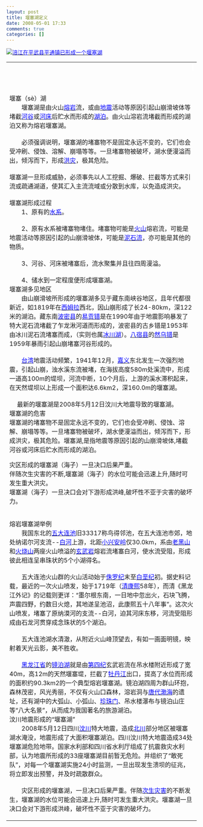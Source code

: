 ```yaml
---
layout: post
title: 堰塞湖定义
date: 2008-05-01 17:33
comments: true
categories: []
---
```

<div>
<div>
<div><a href="http://imgsrc.baidu.com/baike/pic/item/9f6e19080bb6fe23e9248887.jpg" target="_blank"><font color="#0000FF"><img title="涪江在平武县平通镇已形成一个堰塞湖" src="http://imgsrc.baidu.com/baike/abpic/item/9f6e19080bb6fe23e9248887.jpg"/></font></a><br/></div>
</div>
<table cellspacing="0" cellpadding="0" width="100%" border="0"><tbody><tr><td>
<div><span style="float:right;background-color:white">
 </span><br/><br/><br/><div> </div>
堰塞（sè）湖<br/>
　　堰塞湖是由火山<a href="http://newlifewant.spaces.live.com/view/408896.htm" target="_blank"><font color="#0000FF">熔岩</font></a>流，或由<a href="http://newlifewant.spaces.live.com/view/781.htm" target="_blank"><font color="#0000FF">地震</font></a>活动等原因引起山崩滑坡体等堵截<a href="http://newlifewant.spaces.live.com/view/136508.htm" target="_blank"><font color="#0000FF">河谷</font></a>或<a href="http://newlifewant.spaces.live.com/view/62296.htm" target="_blank"><font color="#0000FF">河床</font></a>后贮水而形成的<a href="http://newlifewant.spaces.live.com/view/9464.htm" target="_blank"><font color="#0000FF">湖泊</font></a>。由火山溶岩流堵截而形成的湖泊又称为熔岩堰塞湖。<br/><br/>
　　必须强调说明，堰塞湖的堵塞物不是固定永远不变的，它们也会受冲刷、侵蚀、溶解、崩塌等等。一旦堵塞物被破坏，湖水便漫溢而出，倾泻而下，形成<a href="http://newlifewant.spaces.live.com/view/303718.htm" target="_blank"><font color="#0000FF">洪灾</font></a>，极其危险。<br/><br/>
堰塞湖一旦形成威胁，必须事先以人工挖掘、爆破、拦截等方式来引流或疏通湖道，使其汇入主流流域或分散到水库，以免造成洪灾。<br/><br/><div><span><a title="返回页首" href="http://newlifewant.spaces.live.com/mmm2008-05-17_13.22/#">
</a></span><span>堰塞湖形成过程</span></div>
　　1、原有的<a href="http://newlifewant.spaces.live.com/view/186480.htm" target="_blank"><font color="#0000FF">水系</font></a>。<br/><br/>
　　2、原有水系被堵塞物堵住。堵塞物可能是<a href="http://newlifewant.spaces.live.com/view/19333.htm" target="_blank"><font color="#0000FF">火山</font></a>熔岩流，可能是地震活动等原因引起的山崩滑坡体，可能是<a href="http://newlifewant.spaces.live.com/view/7135.htm" target="_blank"><font color="#0000FF">泥石流</font></a>，亦可能是其他的物质。<br/><br/>
　　3、河谷、河床被堵塞后，流水聚集并且往四周漫溢。<br/><br/>
　　4、储水到一定程度便形成堰塞湖。<br/><div><span><a title="返回页首" href="http://newlifewant.spaces.live.com/mmm2008-05-17_13.22/#">
</a></span><span>堰塞湖多见地区</span></div>
　　由山崩滑坡所形成的堰塞湖多见于藏东南峡谷地区，且年代都很新近，如1819年在<a href="http://newlifewant.spaces.live.com/view/310049.htm" target="_blank"><font color="#0000FF">西姆拉</font></a>西北，因山崩形成了长24-80km，深122米的湖泊。藏东南<a href="http://newlifewant.spaces.live.com/view/250245.htm" target="_blank"><font color="#0000FF">波密县</font></a>的<a href="http://newlifewant.spaces.live.com/view/1024100.htm" target="_blank"><font color="#0000FF">易贡错</font></a>是在1990年由于地震影响暴发了特大泥石流堵截了乍龙湫河道而形成的，波密县的古乡错是1953年由冰川泥石流堵塞而成，（实则也属<a href="http://newlifewant.spaces.live.com/view/15508.htm" target="_blank"><font color="#0000FF">冰川湖</font></a>）。<a href="http://newlifewant.spaces.live.com/view/473065.htm" target="_blank"><font color="#0000FF">八宿县</font></a>的<a href="http://newlifewant.spaces.live.com/view/1015274.htm" target="_blank"><font color="#0000FF">然乌错</font></a>是1959年暴雨引起山崩堵塞河谷形成的。<br/><br/>
　　<a href="http://newlifewant.spaces.live.com/view/2200.htm" target="_blank"><font color="#0000FF">台湾</font></a>地震活动频繁，1941年12月，<a href="http://newlifewant.spaces.live.com/view/102974.htm" target="_blank"><font color="#0000FF">嘉义</font></a>东北发生一次强烈地震，引起山崩，浊水溪东流被堵，在海拔高度580m处溪流中，形成一道高100m的堤坝，河流中断，10个月后，上游的溪水滞积起来，在天然堤坝以上形成一个面积达6.6km2，深160.0m的堰塞湖。<br/><br/>
　 最新的堰塞湖是2008年5月12日汶川大地震导致的堰塞湖。<br/><div><span><a title="返回页首" href="http://newlifewant.spaces.live.com/mmm2008-05-17_13.22/#">
</a></span><span>堰塞湖的危害</span></div>
堰塞湖的堵塞物不是固定永远不变的，它们也会受冲刷、侵蚀、溶解、崩塌等等。一旦堵塞物被破坏，湖水便漫溢而出，倾泻而下，形成洪灾，极其危险。堰塞湖,是指地震等原因引起的山崩滑坡体,堵截河谷或河床后贮水而形成的湖泊。<br/>

灾区形成的堰塞湖（海子）一旦决口后果严重。<br/>
伴随次生灾害的不断,堰塞湖（海子）的水位可能会迅速上升,随时可发生重大洪灾。<br/>
堰塞湖（海子）一旦决口会对下游形成洪峰,破坏性不亚于灾害的破坏力。<br/><br/><div><span><a title="返回页首" href="http://newlifewant.spaces.live.com/mmm2008-05-17_13.22/#">
</a></span><span>熔岩堰塞湖举例</span></div>
　　我国东北的<a href="http://newlifewant.spaces.live.com/view/25001.htm" target="_blank"><font color="#0000FF">五大连池</font></a>旧33317称鸟得邻池，在五大连池市郊，地处纳诺尔河支流--<a href="http://newlifewant.spaces.live.com/view/28092.htm" target="_blank"><font color="#0000FF">白河</font></a>上游，北距<a href="http://newlifewant.spaces.live.com/view/30311.htm" target="_blank"><font color="#0000FF">小兴安岭</font></a>仅30.0km，系由<a href="http://newlifewant.spaces.live.com/view/480586.htm" target="_blank"><font color="#0000FF">老黑山</font></a>和<a href="http://newlifewant.spaces.live.com/view/221334.htm" target="_blank"><font color="#0000FF">火烧山</font></a>两座火山喷溢的<a href="http://newlifewant.spaces.live.com/view/55687.htm" target="_blank"><font color="#0000FF">玄武岩</font></a>熔岩流堵塞白河，使水流受阻，形成彼此相连呈串珠状的5个小湖得名。<br/><br/>
　　五大连池火山群的火山活动始于<a href="http://newlifewant.spaces.live.com/view/8878.htm" target="_blank"><font color="#0000FF">侏罗纪</font></a>末至<a href="http://newlifewant.spaces.live.com/view/19810.htm" target="_blank"><font color="#0000FF">白垩纪</font></a>初。据史料记载，最近的一次火山喷发，始于1719年（<a href="http://newlifewant.spaces.live.com/view/94436.htm" target="_blank"><font color="#0000FF">清</font></a><a href="http://newlifewant.spaces.live.com/view/2682.htm" target="_blank"><font color="#0000FF">康熙</font></a>58年），而清《黑龙江外记》的记载则更详：“墨尔根东南，一日地中忽出火，石块飞腾，声震四野，约数日火熄，其地遂呈池沼，此康熙五十八年事”。这次火山喷发，堵塞了原纳漠河的支流--白河，迫其河床东移，河流受阻形成由石龙河贯穿成念珠状的5个湖泊。<br/><br/>
　　五大连池湖水清澈，从附近火山峰顶望去，有如一画面明镜，映射着天光云影，美不胜收。<br/><br/>
　　<a href="http://newlifewant.spaces.live.com/view/2647.htm" target="_blank"><font color="#0000FF">黑龙江省</font></a>的<a href="http://newlifewant.spaces.live.com/view/35742.htm" target="_blank"><font color="#0000FF">镜泊湖</font></a>就是由<a href="http://newlifewant.spaces.live.com/view/34119.htm" target="_blank"><font color="#0000FF">第四纪</font></a>玄武岩流在吊水楼附近形成了宽40m，高12m的天然堰塞堤，拦截了<a href="http://newlifewant.spaces.live.com/view/17733.htm" target="_blank"><font color="#0000FF">牡丹江</font></a>出口，提高了水位而形成的面积约90.3km2的一个典型熔岩堰塞湖。镜泊湖四周为群山环抱，森林茂密，风光秀丽，不仅有火山口森林，溶岩洞与<a href="http://newlifewant.spaces.live.com/view/17592.htm" target="_blank"><font color="#0000FF">唐代</font></a><a href="http://newlifewant.spaces.live.com/view/45137.htm" target="_blank"><font color="#0000FF">渤海</font></a>的遗址，还有湖中的大弧山、小弧山、<a href="http://newlifewant.spaces.live.com/view/343701.htm" target="_blank"><font color="#0000FF">珍珠门</font></a>、吊水楼瀑布与镜泊山庄等“八大名景”，从而成为我国著名的旅游湖泊。<br/><div><span><a title="返回页首" href="http://newlifewant.spaces.live.com/mmm2008-05-17_13.22/#">
</a></span><span>汶川地震形成的“堰塞湖”</span></div>
　　2008年5月12日四川<a href="http://newlifewant.spaces.live.com/view/384989.htm" target="_blank"><font color="#0000FF">汶川</font></a>特大地震，造成<a href="http://newlifewant.spaces.live.com/view/912780.htm" target="_blank"><font color="#0000FF">北川</font></a>部分地区被堰塞湖水淹没，地震形成了大面积堰塞湖泊。四川汶川特大地震造成34处堰塞湖危险地带。国家水利部和四川省水利厅组成了抗震救灾水利部，认为地震所形成的33座堰塞湖目前暂无危险。并组织了“敢死队”，对每一个堰塞湖实施24小时监测，一旦出现发生溃坝的征兆，将立即发出预警，并及时疏散群众。<br/><br/>
　　灾区形成的堰塞湖，一旦决口后果严重。伴随<a href="http://newlifewant.spaces.live.com/view/430141.htm" target="_blank"><font color="#0000FF">次生灾害</font></a>的不断发生，堰塞湖的水位可能会迅速上升,随时可发生重大洪灾。堰塞湖一旦决口会对下游形成洪峰，破坏性不亚于灾害的破坏力。<br/></div>
</td>
</tr></tbody></table></div>
